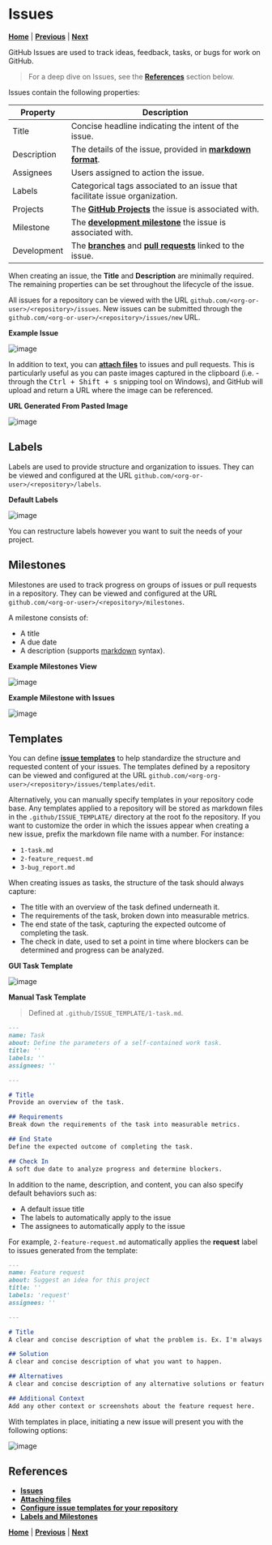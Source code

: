 # Issues

[**Home**](./readme.md) | [**Previous**](./repositories.md) | [**Next**](./projects.md)

GitHub Issues are used to track ideas, feedback, tasks, or bugs for work on GitHub.

> For a deep dive on Issues, see the [**References**](#references) section below.

Issues contain the following properties:

Property | Description
---------|------------
Title | Concise headline indicating the intent of the issue.
Description | The details of the issue, provided in [**markdown format**](https://docs.github.com/en/get-started/writing-on-github).
Assignees | Users assigned to action the issue.
Labels | Categorical tags associated to an issue that facilitate issue organization.
Projects | The [**GitHub Projects**](https://docs.github.com/en/issues/planning-and-tracking-with-projects) the issue is associated with.
Milestone | The [**development milestone**](https://docs.github.com/en/issues/using-labels-and-milestones-to-track-work/about-milestones) the issue is associated with.
Development | The [**branches**](https://docs.github.com/en/repositories/configuring-branches-and-merges-in-your-repository/managing-branches-in-your-repository) and [**pull requests**](https://docs.github.com/en/pull-requests) linked to the issue.

When creating an issue, the **Title** and **Description** are minimally required. The remaining properties can be set throughout the lifecycle of the issue.

All issues for a repository can be viewed with the URL `github.com/<org-or-user>/<repository>/issues`. New issues can be submitted through the `github.com/<org-or-user>/<repository>/issues/new` URL.

**Example Issue**

![image](https://github.com/JaimeStill/JaimeStill/assets/14102723/1e5e76ec-2e5a-45a7-b750-0376464f29d8)

In addition to text, you can [**attach files**](https://docs.github.com/en/get-started/writing-on-github/working-with-advanced-formatting/attaching-files) to issues and pull requests. This is particularly useful as you can paste images captured in the clipboard (i.e. - through the <kbd>Ctrl + Shift + s</kbd> snipping tool on Windows), and GitHub will upload and return a URL where the image can be referenced.

**URL Generated From Pasted Image**

![image](https://github.com/JaimeStill/JaimeStill/assets/14102723/78462e7a-2f9b-43c8-839e-0622dbcd95e5)

## Labels

Labels are used to provide structure and organization to issues. They can be viewed and configured at the URL `github.com/<org-or-user>/<repository>/labels`.

**Default Labels**

![image](https://github.com/JaimeStill/JaimeStill/assets/14102723/cf549596-ad68-4197-a3e4-98f9dd696f4c)

You can restructure labels however you want to suit the needs of your project.

## Milestones

Milestones are used to track progress on groups of issues or pull requests in a repository. They can be viewed and configured at the URL `github.com/<org-or-user>/<repository>/milestones`.

A milestone consists of:

* A title
* A due date
* A description (supports [markdown](https://docs.github.com/en/get-started/writing-on-github/getting-started-with-writing-and-formatting-on-github/basic-writing-and-formatting-syntax) syntax).

**Example Milestones View**

![image](https://github.com/JaimeStill/JaimeStill/assets/14102723/39e46584-a6cb-46d4-86cc-09567568648a)

**Example Milestone with Issues**

![image](https://github.com/JaimeStill/JaimeStill/assets/14102723/920b28cc-5c6f-4a6a-9736-c849663119b1)

## Templates

You can define [**issue templates**](https://docs.github.com/en/communities/using-templates-to-encourage-useful-issues-and-pull-requests/configuring-issue-templates-for-your-repository) to help standardize the structure and requested content of your issues. The templates defined by a repository can be viewed and configured at the URL `github.com/<org-org-user>/<repository>/issues/templates/edit`.

Alternatively, you can manually specify templates in your repository code base. Any templates applied to a repository will be stored as markdown files in the `.github/ISSUE_TEMPLATE/` directory at the root fo the repository. If you want to customize the order in which the issues appear when creating a new issue, prefix the markdown file name with a number. For instance:

* `1-task.md`
* `2-feature_request.md`
* `3-bug_report.md`

When creating issues as tasks, the structure of the task should always capture:

* The title with an overview of the task defined underneath it.
* The requirements of the task, broken down into measurable metrics.
* The end state of the task, capturing the expected outcome of completing the task.
* The check in date, used to set a point in time where blockers can be determined and progress can be analyzed.

**GUI Task Template**

![image](https://github.com/JaimeStill/JaimeStill/assets/14102723/51dd67a0-1750-456a-a8c2-e53a617019ed)

**Manual Task Template**

> Defined at `.github/ISSUE_TEMPLATE/1-task.md`.

```md
---
name: Task
about: Define the parameters of a self-contained work task.
title: ''
labels: ''
assignees: ''

---

# Title
Provide an overview of the task.

## Requirements
Break down the requirements of the task into measurable metrics.

## End State
Define the expected outcome of completing the task.

## Check In
A soft due date to analyze progress and determine blockers.
```

In addition to the name, description, and content, you can also specify default behaviors such as:

* A default issue title
* The labels to automatically apply to the issue
* The assignees to automatically apply to the issue

For example, `2-feature-request.md` automatically applies the **request** label to issues generated from the template:

```md
---
name: Feature request
about: Suggest an idea for this project
title: ''
labels: 'request'
assignees: ''

---

# Title
A clear and concise description of what the problem is. Ex. I'm always frustrated when [...]

## Solution
A clear and concise description of what you want to happen.

## Alternatives
A clear and concise description of any alternative solutions or features you've considered.

## Additional Context
Add any other context or screenshots about the feature request here.
```

With templates in place, initiating a new issue will present you with the following options:

![image](https://github.com/JaimeStill/JaimeStill/assets/14102723/c4809025-ae82-424c-84bc-8e127569b99f)

## References

* [**Issues**](https://docs.github.com/en/issues)
* [**Attaching files**](https://docs.github.com/en/get-started/writing-on-github/working-with-advanced-formatting/attaching-files)
* [**Configure issue templates for your repository**](https://docs.github.com/en/communities/using-templates-to-encourage-useful-issues-and-pull-requests/configuring-issue-templates-for-your-repository)
* [**Labels and Milestones**](https://docs.github.com/en/issues/using-labels-and-milestones-to-track-work)

[**Home**](./readme.md) | [**Previous**](./repositories.md) | [**Next**](./projects.md)